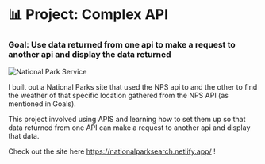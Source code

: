 # 📊 Project: Complex API 

### Goal: Use data returned from one api to make a request to another api and display the data returned

![National Park Service](https://www.nps.gov/common/commonspot/templates/images/logos/nps_social_image_02.jpg)

I built out a National Parks site that used the NPS api to and the other to find the weather of that specific location gathered from the NPS API (as mentioned in Goals). 

This project involved using APIS and learning how to set them up so that data returned from one API can make a request to another api and display that data.

Check out the site here https://nationalparksearch.netlify.app/ ! 